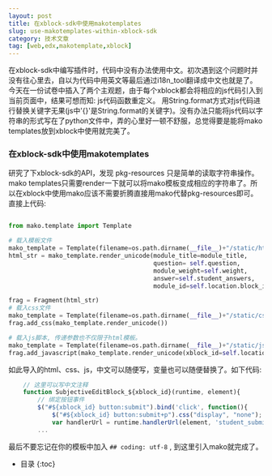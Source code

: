 ```yaml
---
layout: post
title: 在xblock-sdk中使用makotemplates
slug: use-makotemplates-within-xblock-sdk
category: 技术文章
tag: [web,edx,makotemplate,xblock]
---
```


在xblock-sdk中编写插件时，代码中没有办法使用中文。初次遇到这个问题时并没有往心里去，自以为代码中用英文等最后通过i18n_tool翻译成中文也就是了。
今天在一份试卷中插入了两个主观题，由于每个xblock都会将相应的js代码引入到当前页面中，结果可想而知: js代码函数重定义。<!-- more -->
用String.format方式对js代码进行替换关键字无果(js中'{}'是String.format的关键字)。没有办法只能将js代码以字符串的形式写在了python文件中，弄的心里好一顿不舒服，总觉得要是能将mako templates放到xblock中使用就完美了。

### 在xblock-sdk中使用makotemplates

研究了下xblock-sdk的API，发现 pkg-resources 只是简单的读取字符串操作。mako templates只需要render一下就可以将mako模板变成相应的字符串了。所以在xblock中使用mako应该不需要折腾直接用mako代替pkg-resources即可。直接上代码:

~~~ python

from mako.template import Template

# 载入模板文件
mako_template = Template(filename=os.path.dirname(__file__)+"/static/html/subjective_view.html")
html_str = mako_template.render_unicode(module_title=module_title,
                                        question= self.question,
                                        module_weight=self.weight,
                                        answer=self.student_answers,
                                        module_id=self.location.block_id)

frag = Fragment(html_str)
# 载入css文件
mako_template = Template(filename=os.path.dirname(__file__)+"/static/css/subjective.css")
frag.add_css(mako_template.render_unicode())

# 载入js脚本, 传递参数也不仅限于html模板。
mako_template = Template(filename=os.path.dirname(__file__)+"/static/js/src/subjective_student.js")
frag.add_javascript(mako_template.render_unicode(xblock_id=self.location.block_id))

~~~

如此导入的html、css、js，中文可以随便写，变量也可以随便替换了。如下代码:

~~~ javascript
    // 这里可以写中文注释
    function SubjectiveEditBlock_${xblock_id}(runtime, element){
        // 绑定按钮事件
        $("#${xblock_id} button:submit").bind('click', function(){
            $("#${xblock_id} button:submit+p").css("display", "none");
            var handlerUrl = runtime.handlerUrl(element, 'student_submit');
        ...
~~~

最后不要忘记在你的模板中加入 ```## coding: utf-8``` , 到这里引入mako就完成了。


* 目录
{:toc}

